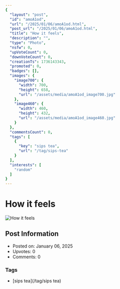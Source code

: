 ```yaml
---
{
  "layout": "post",
  "id": "amoA1od",
  "url": "/2025/01/06/amoA1od.html",
  "post_url": "/2025/01/06/amoA1od.html",
  "title": "How it feels",
  "description": "",
  "type": "Photo",
  "nsfw": 0,
  "upVoteCount": 0,
  "downVoteCount": 0,
  "creationTs": 1736143343,
  "promoted": 0,
  "badges": [],
  "images": {
    "image700": {
      "width": 700,
      "height": 658,
      "url": "/assets/media/amoA1od_image700.jpg"
    },
    "image460": {
      "width": 460,
      "height": 432,
      "url": "/assets/media/amoA1od_image460.jpg"
    }
  },
  "commentsCount": 0,
  "tags": [
    {
      "key": "sips tea",
      "url": "/tag/sips-tea"
    }
  ],
  "interests": [
    "random"
  ]
}
---
```


# How it feels

![How it feels](/assets/media/amoA1od_image700.jpg)

## Post Information

- Posted on: January 06, 2025
- Upvotes: 0
- Comments: 0

### Tags

- [sips tea](/tag/sips tea)
